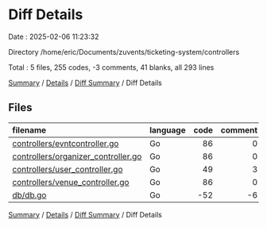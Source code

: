 # Diff Details

Date : 2025-02-06 11:23:32

Directory /home/eric/Documents/zuvents/ticketing-system/controllers

Total : 5 files,  255 codes, -3 comments, 41 blanks, all 293 lines

[Summary](results.md) / [Details](details.md) / [Diff Summary](diff.md) / Diff Details

## Files
| filename | language | code | comment | blank | total |
| :--- | :--- | ---: | ---: | ---: | ---: |
| [controllers/evntcontroller.go](/controllers/evntcontroller.go) | Go | 86 | 0 | 10 | 96 |
| [controllers/organizer\_controller.go](/controllers/organizer_controller.go) | Go | 86 | 0 | 15 | 101 |
| [controllers/user\_controller.go](/controllers/user_controller.go) | Go | 49 | 3 | 13 | 65 |
| [controllers/venue\_controller.go](/controllers/venue_controller.go) | Go | 86 | 0 | 15 | 101 |
| [db/db.go](/db/db.go) | Go | -52 | -6 | -12 | -70 |

[Summary](results.md) / [Details](details.md) / [Diff Summary](diff.md) / Diff Details